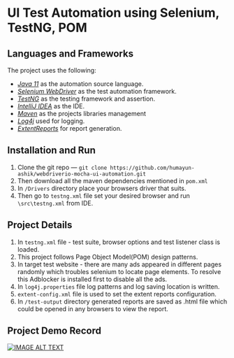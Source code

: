# UI Test Automation using Selenium, TestNG, POM

## Languages and Frameworks

The project uses the following:
- *[Java 11](https://www.oracle.com/java/technologies/javase/jdk11-archive-downloads.html)* as the automation source language.
- *[Selenium WebDriver](https://www.selenium.dev/documentation/webdriver/)* as the test automation framework.
- *[TestNG](https://testng.org/doc/)* as the testing framework and assertion.
- *[IntelliJ IDEA](https://www.jetbrains.com/idea/)* as the IDE.
- *[Maven]()* as the projects libraries management
- *[Log4j]()* used for logging.
- *[ExtentReports]()* for report generation.

## Installation and Run
1. Clone the git repo — `git clone https://github.com/humayun-ashik/webdriverio-mocha-ui-automation.git`
2. Then download all the maven dependencies mentioned in `pom.xml`
3. In `/Drivers` directory place your browsers driver that suits.
4. Then go to `testng.xml` file set your desired browser and run `\src\testng.xml` from IDE.

## Project Details
1. In `testng.xml` file - test suite, browser options and test listener class is loaded.
2. This project follows Page Object Model(POM) design patterns.
3. In target test website - there are many ads appeared in different pages randomly which troubles selenium to locate page elements. To resolve this Adblocker is installed first to disable all the ads.
4. In `log4j.properties` file log patterns and log saving location is written.
5. `extent-config.xml` file is used to set the extent reports configuration.
6. In `/test-output` directory generated reports are saved as .html file which could be opened in any browsers to view the report.

## Project Demo Record

[![IMAGE ALT TEXT](http://img.youtube.com/vi/MkoW96MZqQY/0.jpg)](http://www.youtube.com/watch?v=MkoW96MZqQY "Selenium UI Automation")